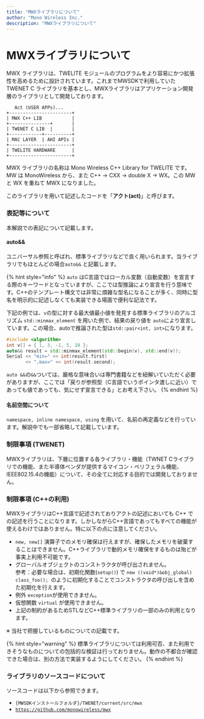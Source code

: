 ```yaml
---
title: "MWXライブラリについて"
author: "Mono Wireless Inc."
description: "MWXライブラリについて"
---
```


# MWXライブラリについて

MWX ライブラリは、TWELITE モジュールのプログラムをより容易にかつ拡張性を高めるために設計されています。これまでMWSDKで利用していた TWENET C ライブラリを基本とし、MWXライブラリはアプリケーション開発層のライブラリとして開発しております。

```
   Act (USER APPs)... 
+-----------------------+
| MWX C++ LIB           |
+---------------+       |
| TWENET C LIB  |       |
+------------+----------+
| MAC LAYER  | AHI APIs |
+-----------------------+
| TWELITE HARDWARE      |
+-----------------------+
```

MWX ライブラリの名称は Mono Wireless C++ Library for TWELITE です。MW は MonoWireless から、また C++ -> CXX -> double X -> WX。この MW と WX を重ねて MWX になりました。

このライブラリを用いて記述したコードを「**アクト(act)**」と呼びます。

###

### 表記等について

本解説での表記について記載します。

#### auto&&

ユニバーサル参照と呼ばれ、標準ライブラリなどで良く用いられます。当ライブラリでもほとんどの場合`auto&&` と記載します。

{% hint style="info" %}
`auto` はC言語ではローカル変数（自動変数）を宣言する際のキーワードとなっていますが、ここでは型推論により宣言を行う意味です。C++のテンプレート構文では非常に煩雑な型名になることが多く、同時に型名を明示的に記述しなくても実装できる場面で便利な記法です。

下記の例では、`v`の型に対する最大値最小値を発見する標準ライブラリのアルゴリズム `std::minmax_element` を用いた例で、結果の戻り値を `auto`により宣言しています。この場合、autoで推論された型は`std::pair<int, int>`になります。

```cpp
#include <algorithm>
int v[] = { 1, 3, -1, 5, 10 };
auto&& result = std::minmax_element(std::begin(v), std::end(v));
Serial << "min=" << int(result.first)
       << ",max=" << int(result.second);
```

`auto &&`の`&&`ついては、厳格な意味合いは専門書籍などを紐解いていただく必要がありますが、ここでは「戻りが参照型（C言語でいうポインタ渡しに近い）であっても値であっても、気にせず宣言できる」とお考え下さい。
{% endhint %}



#### 名前空間について

`namespace, inline namespace, using` を用いて、名前の再定義などを行っています。解説中でも一部省略して記載しています。



### 制限事項 (TWENET)

MWXライブラリは、下層に位置する各ライブラリ・機能（TWNET Cライブラリでの機能、また半導体ベンダが提供するマイコン・ペリフェラル機能、IEEE802.15.4の機能）について、その全てに対応する目的では開発しておりません。



### 制限事項 (C++の利用)

MWXライブラリはC++言語で記述されておりアクトの記述においても C++ での記述を行うことになります。しかしながらC++言語であってもすべての機能が使えるわけではありません。特に以下の点に注意してください。

* `new, new[]` 演算子でのメモリ確保は行えますが、確保したメモリを破棄することはできません。C++ライブラリで動的メモリ確保をするものは殆どが事実上利用不可能です。
* グローバルオブジェクトのコンストラクタが呼び出されません。\
  参考：必要な場合は、初期化関数(`setup()`) で `new ((void*)&obj_global) class_foo(); `のように初期化することでコンストラクタの呼び出しを含めた初期化を行えます。
* 例外 `exception`が使用できません。
* 仮想関数 `virtual` が使用できません。
* 上記の制約があるためSTLなどC++標準ライブラリの一部のみの利用となります。

※ 当社で把握しているものについての記載です。

{% hint style="warning" %}
標準ライブラリについては利用可否、また利用できそうなものについての包括的な検証は行っておりません。動作の不都合が確認できた場合は、別の方法で実装するようにしてください。
{% endhint %}



### ライブラリのソースコードについて

ソースコードは以下から参照できます。

* `{MWSDKインストールフォルダ}/TWENET/current/src/mwx`
* [`https://github.com/monowireless/mwx`](https://github.com/monowireless/mwx)
